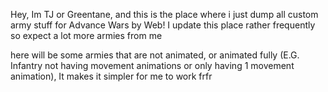 Hey, Im TJ or Greentane, and this is the place where i just dump all custom army stuff for Advance Wars by Web! I update this place rather frequently so expect a lot more armies from me

here will be some armies that are not animated, or animated fully (E.G. Infantry not having movement animations or only having 1 movement animation), It makes it simpler for me to work frfr
